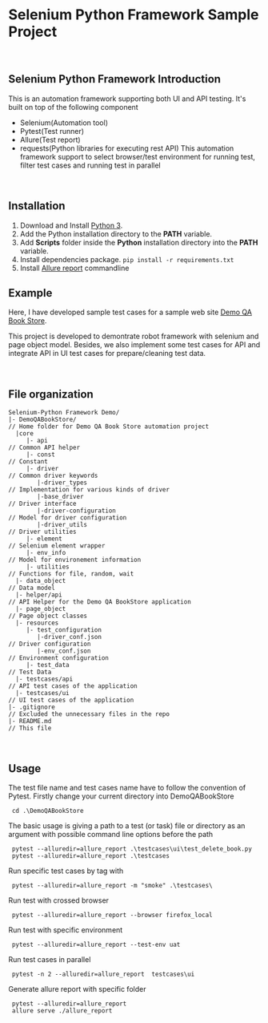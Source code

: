 # Selenium Python Framework Sample Project

<br>

## Selenium Python Framework Introduction

This is an automation framework supporting both UI and API testing. It's built on top of the following component
- Selenium(Automation tool)
- Pytest(Test runner)
- Allure(Test report)
- requests(Python libraries for executing rest API)
This automation framework support to select browser/test environment for running test, filter test cases and running test in parallel
<br>

## Installation

1. Download and Install [Python 3](https://www.python.org/ftp/python/3.7.0/python-3.7.0.exe "Python 3").
2. Add the Python installation directory to the **PATH** variable.
3. Add **Scripts** folder inside the **Python** installation directory into the **PATH** variable.
4. Install dependencies package.
    `pip install -r requirements.txt`
5. Install [Allure report](https://docs.qameta.io/allure/#_installing_a_commandline) commandline


## Example

Here, I have developed sample test cases for a sample web site [Demo QA Book Store](https://demoqa.com/books).

This project is developed to demontrate robot framework with selenium and page object model. Besides, we also implement some test cases for API and integrate API in UI test cases for prepare/cleaning test data.

<br>

## File organization
```
Selenium-Python Framework Demo/
|- DemoQABookStore/                                                  // Home folder for Demo QA Book Store automation project
  |core
     |- api                                                          // Common API helper
     |- const                                                        // Constant
     |- driver                                                       // Common driver keywords
        |-driver_types                                               // Implementation for various kinds of driver
        |-base_driver                                                // Driver interface
        |-driver-configuration                                       // Model for driver configuration
        |-driver_utils                                               // Driver utilities
     |- element                                                      // Selenium element wrapper
     |- env_info                                                     // Model for environement information
     |- utilities                                                    // Functions for file, random, wait
  |- data_object                                                     // Data model
  |- helper/api                                                      // API Helper for the Demo QA BookStore application
  |- page_object                                                     // Page object classes
  |- resources
     |- test_configuration                                        
        |-driver_conf.json                                           // Driver configuration
        |-env_conf.json                                              // Environment configuration
     |- test_data                                                    // Test Data                                   
  |- testcases/api                                                   // API test cases of the application
  |- testcases/ui                                                    // UI test cases of the application
|- .gitignore                                                        // Excluded the unnecessary files in the repo
|- README.md                                                         // This file
```
<br>

## Usage

The test file name and test cases name have to follow the convention of Pytest.
Firstly change your current directory into DemoQABookStore

     cd .\DemoQABookStore

The basic usage is giving a path to a test (or task) file or directory as an
argument with possible command line options before the path

     pytest --alluredir=allure_report .\testcases\ui\test_delete_book.py
     pytest --alluredir=allure_report .\testcases 

Run specific test cases by tag with 

     pytest --alluredir=allure_report -m "smoke" .\testcases\

Run test with crossed browser

     pytest --alluredir=allure_report --browser firefox_local  

Run test with specific environment

     pytest --alluredir=allure_report --test-env uat  

Run test cases in parallel

     pytest -n 2 --alluredir=allure_report  testcases\ui

Generate allure report with specific folder

     pytest --alluredir=allure_report
     allure serve ./allure_report

<br>

